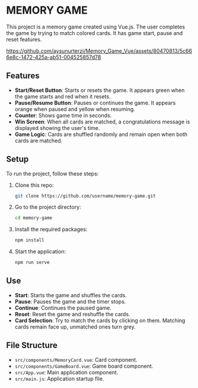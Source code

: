 # MEMORY GAME 

This project is a memory game created using Vue.js. The user completes the game by trying to match colored cards. It has game start, pause and reset features.

https://github.com/aysunurterzi/Memory_Game_Vue/assets/80470813/5c666e8c-1472-425a-ab51-004525857d78

## Features

- **Start/Reset Button**: Starts or resets the game. It appears green when the game starts and red when it resets.
- **Pause/Resume Button**: Pauses or continues the game. It appears orange when paused and yellow when resuming.
- **Counter**: Shows game time in seconds.
- **Win Screen**: When all cards are matched, a congratulations message is displayed showing the user's time.
- **Game Logic**: Cards are shuffled randomly and remain open when both cards are matched.

## Setup

To run the project, follow these steps:

1. Clone this repo:
     ```bash
     git clone https://github.com/username/memory-game.git
     ```
2. Go to the project directory:
     ```bash
     cd memory-game
     ```
3. Install the required packages:
     ```bash
     npm install
     ```
4. Start the application:
     ```bash
     npm run serve
     ```

## Use

- **Start**: Starts the game and shuffles the cards.
- **Pause**: Pauses the game and the timer stops.
- **Continue**: Continues the paused game.
- **Reset**: Reset the game and reshuffle the cards.
- **Card Selection**: Try to match the cards by clicking on them. Matching cards remain face up, unmatched ones turn grey.

## File Structure

- `src/components/MemoryCard.vue`: Card component.
- `src/components/GameBoard.vue`: Game board component.
- `src/App.vue`: Main application component.
- `src/main.js`: Application startup file.
